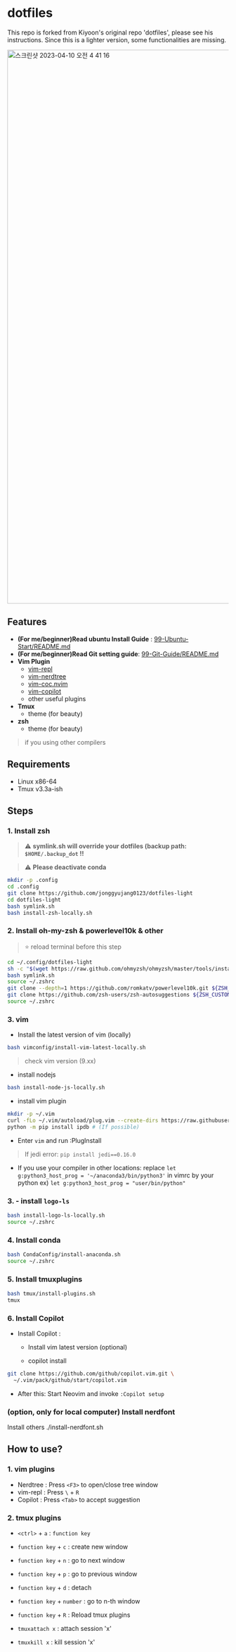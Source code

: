 # dotfiles

This repo is forked from Kiyoon's original repo 'dotfiles', please see his instructions.
Since this is a lighter version, some functionalities are missing. 



<img width="1260" alt="스크린샷 2023-04-10 오전 4 41 16" src="https://user-images.githubusercontent.com/88477912/230793228-586417bb-959e-4fe4-8f92-621394bca44b.png">


## Features 

- **(For me/beginner)Read ubuntu Install Guide** : [99-Ubuntu-Start/README.md](https://github.com/jonggyujang0123/dotfiles-light/tree/master/99-Ubuntu-Start)
- **(For me/beginner)Read Git setting guide**: [99-Git-Guide/README.md](https://github.com/jonggyujang0123/dotfiles-light/blob/master/99-Git-Guide/README.md)
- **Vim Plugin**
  - [vim-repl](https://github.com/sillybun/vim-repl)
  - [vim-nerdtree](https://github.com/preservim/nerdtree)
  - [vim-coc.nvim](https://github.com/neoclide/coc.nvim)
  - [vim-copilot](https://github.com/github/copilot.vim)
  - other useful plugins
- **Tmux**
  - theme (for beauty)
- **zsh**
  - theme (for beauty)

> if you using other compilers 

## Requirements

- Linux x86-64
- Tmux v3.3a-ish

## Steps


### 1. Install zsh 

> :warning: **symlink.sh will override your dotfiles (backup path: `$HOME/.backup_dot` !!**

> :warning: **Please deactivate conda**

```bash
mkdir -p .config
cd .config
git clone https://github.com/jonggyujang0123/dotfiles-light
cd dotfiles-light
bash symlink.sh
bash install-zsh-locally.sh
```

### 2. Install oh-my-zsh & powerlevel10k & other 

> :star: reload terminal before this step

```bash
cd ~/.config/dotfiles-light
sh -c "$(wget https://raw.github.com/ohmyzsh/ohmyzsh/master/tools/install.sh -O -)"
bash symlink.sh
source ~/.zshrc
git clone --depth=1 https://github.com/romkatv/powerlevel10k.git ${ZSH_CUSTOM:-$HOME/.oh-my-zsh/custom}/themes/powerlevel10k
git clone https://github.com/zsh-users/zsh-autosuggestions ${ZSH_CUSTOM:-~/.oh-my-zsh/custom}/plugins/zsh-autosuggestions
source ~/.zshrc
```

### 3. vim 


- Install the latest version of vim (locally)
```bash
bash vimconfig/install-vim-latest-locally.sh
```

> check vim version (9.xx)

- install nodejs 

```bash
bash install-node-js-locally.sh
```

- install vim plugin

```bash
mkdir -p ~/.vim
curl -fLo ~/.vim/autoload/plug.vim --create-dirs https://raw.githubusercontent.com/junegunn/vim-plug/master/plug.vim
python -m pip install ipdb # (If possible)
```
- Enter `vim` and run :PlugInstall

> If jedi error: `pip install jedi==0.16.0`

- If you use your compiler in other locations: replace `let g:python3_host_prog = '~/anaconda3/bin/python3'` in vimrc by your python ex) `let g:python3_host_prog = "user/bin/python"`


### 3. - install `logo-ls`

```bash
bash install-logo-ls-locally.sh
source ~/.zshrc
```

### 4. Install conda
```bash
bash CondaConfig/install-anaconda.sh
source ~/.zshrc
```


### 5. Install tmuxplugins

```bash
bash tmux/install-plugins.sh
tmux 
```




### 6. Install Copilot

- Install Copilot :
  - Install vim latest version (optional)

  - copilot install
```bash
git clone https://github.com/github/copilot.vim.git \
  ~/.vim/pack/github/start/copilot.vim
```
  - After this: Start Neovim and invoke `:Copilot setup`

### (option, only for local computer) Install nerdfont
Install others
./install-nerdfont.sh


## How to use?

### 1. vim plugins

- Nerdtree : Press `<F3>` to open/close tree window 
- vim-repl : Press `\` + `R`
- Copilot : Press `<Tab>` to accept suggestion

### 2. tmux plugins 
- `<ctrl>` + `a` : `function key`
- `function key` + `c` : create new window
- `function key` + `n` : go to next window
- `function key` + `p` : go to previous window
- `function key` + `d` : detach
- `function key` + `number` : go to n-th window 
- `function key` + `R` : Reload tmux plugins

- `tmuxattach x` : attach session 'x' 
- `tmuxkill x` : kill session 'x'





